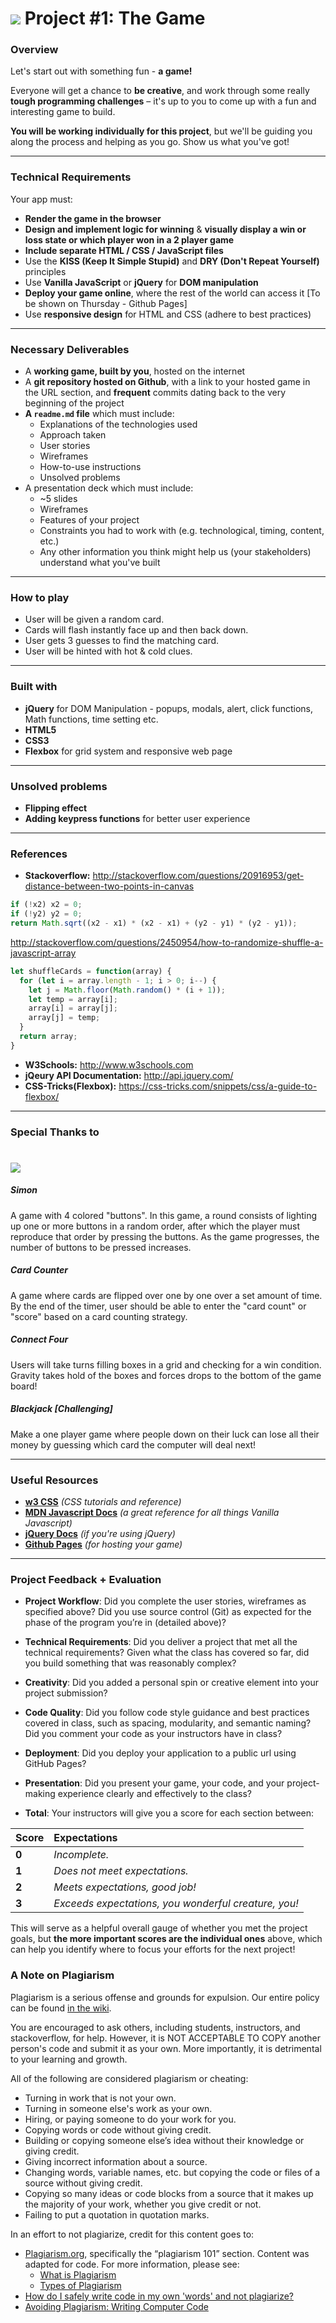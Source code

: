 # ![](https://ga-dash.s3.amazonaws.com/production/assets/logo-9f88ae6c9c3871690e33280fcf557f33.png) Project #1: The Game

### Overview

Let's start out with something fun - **a game!**

Everyone will get a chance to **be creative**, and work through some really **tough programming challenges** – it's up to you to come up with a fun and interesting game to build.

**You will be working individually for this project**, but we'll be guiding you along the process and helping as you go. Show us what you've got!


---

### Technical Requirements

Your app must:

* **Render the game in the browser**
* **Design and implement logic for winning** & **visually display a win or loss state or which player won in a 2 player game**
* **Include separate HTML / CSS / JavaScript files**
* Use the **KISS (Keep It Simple Stupid)** and **DRY (Don't Repeat Yourself)** principles
* Use **Vanilla JavaScript** or **jQuery** for **DOM manipulation**
* **Deploy your game online**, where the rest of the world can access it [To be shown on Thursday - Github Pages]
* Use **responsive design** for HTML and CSS (adhere to best practices)

---

### Necessary Deliverables

* A **working game, built by you**, hosted on the internet
* A **git repository hosted on Github**, with a link to your hosted game in the URL section, and **frequent** commits dating back to the very beginning of the project
* **A ``readme.md`` file** which must include:
  - Explanations of the technologies used
  - Approach taken
  - User stories
  - Wireframes
  - How-to-use instructions
  - Unsolved problems
* A presentation deck which must include:
  - ~5 slides
  - Wireframes
  - Features of your project
  - Constraints you had to work with (e.g. technological, timing, content, etc.)
  - Any other information you think might help us (your stakeholders) understand what you've built

---

### How to play

* User will be given a random card.
* Cards will flash instantly face up and then back down.
* User gets 3 guesses to find the matching card.
* User will be hinted with hot & cold clues.

---

### Built with

* **jQuery** for DOM Manipulation - popups, modals, alert, click functions, Math functions, time setting etc.
* **HTML5**
* **CSS3**
* **Flexbox** for grid system and responsive web page

---

### Unsolved problems

* **Flipping effect**
* **Adding keypress functions** for better user experience

---

### References

* **Stackoverflow:**
http://stackoverflow.com/questions/20916953/get-distance-between-two-points-in-canvas

```javascript
if (!x2) x2 = 0;
if (!y2) y2 = 0;
return Math.sqrt((x2 - x1) * (x2 - x1) + (y2 - y1) * (y2 - y1));
```

http://stackoverflow.com/questions/2450954/how-to-randomize-shuffle-a-javascript-array
```javascript
let shuffleCards = function(array) {
  for (let i = array.length - 1; i > 0; i--) {
    let j = Math.floor(Math.random() * (i + 1));
    let temp = array[i];
    array[i] = array[j];
    array[j] = temp;
  }
  return array;
}
```

* **W3Schools:** http://www.w3schools.com
* **jQeury API Documentation:** http://api.jquery.com/
* **CSS-Tricks(Flexbox):** https://css-tricks.com/snippets/css/a-guide-to-flexbox/

---

### Special Thanks to
#
![](img/guess-who-charac.png)

##### Simon
A game with 4 colored "buttons". In this game, a round consists of lighting up one or more buttons in a random order, after which the player must reproduce that order by pressing the buttons. As the game progresses, the number of buttons to be pressed increases.

##### Card Counter
A game where cards are flipped over one by one over a set amount of time. By the end of the timer, user should be able to enter the "card count" or "score" based on a card counting strategy.

##### Connect Four
Users will take turns filling boxes in a grid and checking for a win condition. Gravity takes hold of the boxes and forces drops to the bottom of the game board!

##### Blackjack [Challenging]
Make a one player game where people down on their luck can lose all their money by guessing which card the computer will deal next!

---

### Useful Resources

* **[w3 CSS](http://www.w3schools.com/w3css/)** _(CSS tutorials and reference)_
* **[MDN Javascript Docs](https://developer.mozilla.org/en-US/docs/Web/JavaScript)** _(a great reference for all things Vanilla Javascript)_
* **[jQuery Docs](http://api.jquery.com)** _(if you're using jQuery)_
* **[Github Pages](https://pages.github.com)** _(for hosting your game)_

---

### Project Feedback + Evaluation

* __Project Workflow__: Did you complete the user stories, wireframes as specified above? Did you use source control (Git) as expected for the phase of the program you’re in (detailed above)?

* __Technical Requirements__: Did you deliver a project that met all the technical requirements? Given what the class has covered so far, did you build something that was reasonably complex?

* __Creativity__: Did you added a personal spin or creative element into your project submission?

* __Code Quality__: Did you follow code style guidance and best practices covered in class, such as spacing, modularity, and semantic naming? Did you comment your code as your instructors have in class?

* __Deployment__: Did you deploy your application to a public url using GitHub Pages?

* __Presentation__: Did you present your game, your code, and your project-making experience clearly and effectively to the class?

* __Total__: Your instructors will give you a score for each section between:

| Score          | Expectations   |
| :------------- | :------------- |
| **0**          | _Incomplete._  |
| **1**          | _Does not meet expectations._ |
| **2**          | _Meets expectations, good job!_ |
| **3**          | _Exceeds expectations, you wonderful creature, you!_ |

This will serve as a helpful overall gauge of whether you met the project goals, but __the more important scores are the individual ones__ above, which can help you identify where to focus your efforts for the next project!

### A Note on Plagiarism

Plagiarism is a serious offense and grounds for expulsion. Our entire policy can be found [in the wiki](https://github.com/ga-students/wdi-nyc-purple-rain-students/wiki/General-Assembly-Plagiarism-Policy).

You are encouraged to ask others, including students, instructors, and stackoverflow, for help. However, it is NOT ACCEPTABLE TO COPY another person's code and submit it as your own. More importantly, it is detrimental to your learning and growth.

All of the following are considered plagiarism or cheating:
* Turning in work that is not your own.
* Turning in someone else's work as your own.
* Hiring, or paying someone to do your work for you.
* Copying words or code without giving credit.
* Building or copying someone else’s idea without their knowledge or giving credit.
* Giving incorrect information about a source.
* Changing words, variable names, etc. but copying the code or files of a source without giving credit.
* Copying so many ideas or code blocks from a source that it makes up the majority of your work, whether you give credit or not.
* Failing to put a quotation in quotation marks.

In an effort to not plagiarize, credit for this content goes to:
* [Plagiarism.org](http://plagiarism.org/), specifically the “plagiarism 101” section.  Content was adapted for code.  For more information, please see:
  * [What is Plagiarism](http://www.plagiarism.org/plagiarism-101/what-is-plagiarism)
  * [Types of Plagiarism](http://www.plagiarism.org/plagiarism-101/types-of-plagiarism)
* [How do I safely write code in my own 'words' and not plagiarize?](http://programmers.stackexchange.com/questions/80167/how-do-i-safely-write-code-in-my-own-words-and-not-plagiarize)
* [Avoiding Plagiarism:  Writing Computer Code](http://www.upenn.edu/academicintegrity/ai_computercode.html)
